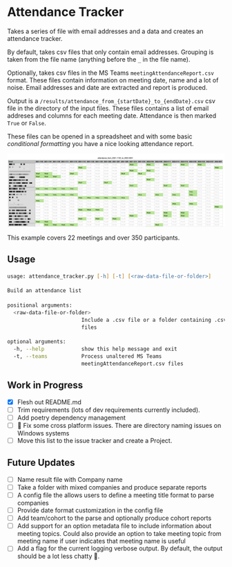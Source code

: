 # Attendance Tracker

Takes a series of file with email addresses and a data and creates an attendance tracker.

By default, takes csv files that only contain email addresses. Grouping is taken from the file name (anything before the `_` in the file name).

Optionally, takes csv files in the MS Teams `meetingAttendanceReport.csv` format. These files contain information on meeting date, name and a lot of noise. Email addresses and date are extracted and report is produced.

Output is a `/results/attendance_from_{startDate}_to_{endDate}.csv` csv file in the directory of the input files. These files contains a list of email addreses and columns for each meeting date. Attendance is then marked `True` or `False`.

These files can be opened in a spreadsheet and with some basic _conditional formatting_ you have a nice looking attendance report.

![Sample attendance report](img/sample_attendance_reports.png)

This example covers 22 meetings and over 350 participants.

## Usage

```zsh
usage: attendance_tracker.py [-h] [-t] [<raw-data-file-or-folder>]

Build an attendance list

positional arguments:
  <raw-data-file-or-folder>
                        Include a .csv file or a folder containing .csv
                        files

optional arguments:
  -h, --help            show this help message and exit
  -t, --teams           Process unaltered MS Teams
                        meetingAttendanceReport.csv files
```

## Work in Progress

- [x] Flesh out README.md
- [ ] Trim requirements (lots of dev requirements currently included).
- [ ] Add poetry dependency management
- [ ] 🐞 Fix some cross platform issues. There are directory naming issues on Windows systems
- [ ] Move this list to the issue tracker and create a Project.

## Future Updates

- [ ] Name result file with Company name
- [ ] Take a folder with mixed companies and produce separate reports
- [ ] A config file the allows users to define a meeting title format to parse companies
- [ ] Provide date format customization in the config file
- [ ] Add team/cohort to the parse and optionally produce cohort reports
- [ ] Add support for an option metadata file to include information about meeting topics. Could also provide an option to take meeting topic from meeting name if user indicates that meeting name is useful
- [ ] Add a flag for the current logging verbose output. By default, the output should be a lot less chatty 🤫.
